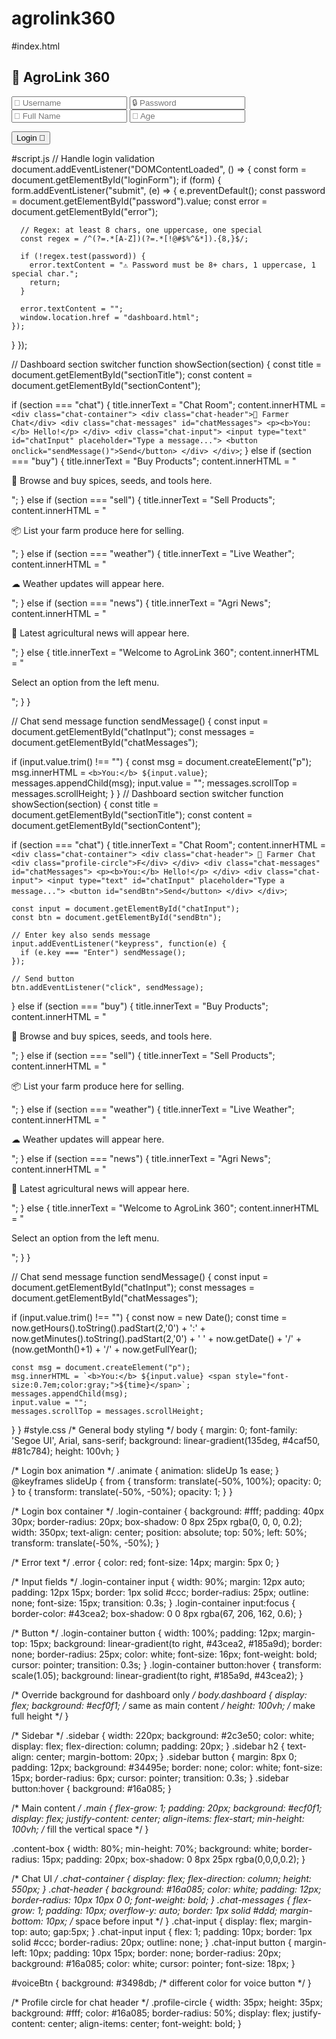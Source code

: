 # agrolink360
#index.html
<!DOCTYPE html>
<html lang="en">
<head>
  <meta charset="UTF-8">
  <title>AgroLink 360</title>
  <link rel="stylesheet" href="style.css">
</head>
<body>
  <!-- Login Page -->
  <div id="loginPage" class="login-container animate">
    <h2>🌿 AgroLink 360</h2>
    <form id="loginForm">
      <input type="text" id="username" placeholder="👤 Username" required>
      <input type="password" id="password" placeholder="🔒 Password" required>
      <input type="text" id="fullname" placeholder="📛 Full Name" required>
      <input type="number" id="age" placeholder="🎂 Age" required>
      <p id="error" class="error"></p>
      <button type="submit">Login 🚀</button>
    </form>
  </div>

  <!-- Dashboard Page -->
  <div id="dashboardPage" class="dashboard" style="display: none;">
    <!-- Sidebar -->
    <div class="sidebar">
      <h2>🌿 AgroLink 360°</h2>
      <button onclick="showSection('chat')">💬 Chat</button>
      <button onclick="showSection('buy')">🛒 Buy</button>
      <button onclick="showSection('sell')">📦 Sell</button>
      <button onclick="showSection('weather')">☁ Live Weather</button>
      <button onclick="showSection('news')">📰 News</button>
    </div>

    <!-- Main content -->
    <div class="main">
      <div class="content-box">
        <h2 id="sectionTitle">Welcome to AgroLink 360</h2>
        <div id="sectionContent">
          <p>Select an option from the left menu.</p>
        </div>
      </div>
    </div>
  </div>

  <script>
    // Handle login validation
    document.addEventListener("DOMContentLoaded", () => {
      const form = document.getElementById("loginForm");
      if (form) {
        form.addEventListener("submit", (e) => {
          e.preventDefault();
          const password = document.getElementById("password").value;
          const error = document.getElementById("error");

          const regex = /^(?=.*[A-Z])(?=.*[!@#$%^&*]).{8,}$/;
          if (!regex.test(password)) {
            error.textContent = "⚠ Password must be 8+ chars, 1 uppercase, 1 special char.";
            return;
          }

          error.textContent = "";
          document.getElementById("loginPage").style.display = "none";
          document.getElementById("dashboardPage").style.display = "flex";
        });
      }
    });

    // Dashboard section switcher
    function showSection(section) {
      const title = document.getElementById("sectionTitle");
      const content = document.getElementById("sectionContent");

      if (section === "chat") {
        title.innerText = "Chat Room";
        content.innerHTML = `
          <div class="chat-container">
            <div class="chat-header">👤 Farmer Chat</div>
            <div class="chat-messages" id="chatMessages">
              <p><b>You:</b> Hello!</p>
            </div>
            <div class="chat-input">
              <input type="text" id="chatInput" placeholder="Type a message...">
              <button onclick="sendMessage()">Send</button>
              <button id="voiceBtn">🎤</button>
            </div>
          </div>
        `;

        // Send message on Enter
        const input = document.getElementById("chatInput");
        input.addEventListener("keypress", function(e){
          if(e.key === "Enter") sendMessage();
        });

        // Voice button action
        document.getElementById("voiceBtn").addEventListener("click", () => {
          alert("🎤 Voice message feature coming soon!");
        });

      } else if (section === "buy") {
        title.innerText = "Buy Products";
        content.innerHTML = "<p>🛒 Browse and buy spices, seeds, and tools here.</p>";
      } else if (section === "sell") {
        title.innerText = "Sell Products";
        content.innerHTML = "<p>📦 List your farm produce here for selling.</p>";
      } else if (section === "weather") {
        title.innerText = "Live Weather";
        content.innerHTML = "<p>☁ Weather updates will appear here.</p>";
      } else if (section === "news") {
        title.innerText = "Agri News";
        content.innerHTML = "<p>📰 Latest agricultural news will appear here.</p>";
      } else {
        title.innerText = "Welcome to AgroLink 360";
        content.innerHTML = "<p>Select an option from the left menu.</p>";
      }
    }

    // Chat send message with timestamp
    function sendMessage() {
      const input = document.getElementById("chatInput");
      const messages = document.getElementById("chatMessages");

      if (input.value.trim() !== "") {
        const now = new Date();
        const time = now.getHours().toString().padStart(2,'0') + ':' + now.getMinutes().toString().padStart(2,'0');
        const msg = document.createElement("p");
        msg.innerHTML = `<b>You:</b> ${input.value} <span style="font-size:0.8em;color:gray;">${time}</span>`;
        messages.appendChild(msg);
        input.value = "";
        messages.scrollTop = messages.scrollHeight;
      }
    }
  </script>
</body>
</html>
#script.js
// Handle login validation
document.addEventListener("DOMContentLoaded", () => {
  const form = document.getElementById("loginForm");
  if (form) {
    form.addEventListener("submit", (e) => {
      e.preventDefault();
      const password = document.getElementById("password").value;
      const error = document.getElementById("error");

      // Regex: at least 8 chars, one uppercase, one special
      const regex = /^(?=.*[A-Z])(?=.*[!@#$%^&*]).{8,}$/;

      if (!regex.test(password)) {
        error.textContent = "⚠ Password must be 8+ chars, 1 uppercase, 1 special char.";
        return;
      }

      error.textContent = "";
      window.location.href = "dashboard.html";
    });
  }
});

// Dashboard section switcher
function showSection(section) {
  const title = document.getElementById("sectionTitle");
  const content = document.getElementById("sectionContent");

  if (section === "chat") {
    title.innerText = "Chat Room";
    content.innerHTML = `
      <div class="chat-container">
        <div class="chat-header">👤 Farmer Chat</div>
        <div class="chat-messages" id="chatMessages">
          <p><b>You:</b> Hello!</p>
        </div>
        <div class="chat-input">
          <input type="text" id="chatInput" placeholder="Type a message...">
          <button onclick="sendMessage()">Send</button>
        </div>
      </div>
    `;
  } else if (section === "buy") {
    title.innerText = "Buy Products";
    content.innerHTML = "<p>🛒 Browse and buy spices, seeds, and tools here.</p>";
  } else if (section === "sell") {
    title.innerText = "Sell Products";
    content.innerHTML = "<p>📦 List your farm produce here for selling.</p>";
  } else if (section === "weather") {
    title.innerText = "Live Weather";
    content.innerHTML = "<p>☁ Weather updates will appear here.</p>";
  } else if (section === "news") {
    title.innerText = "Agri News";
    content.innerHTML = "<p>📰 Latest agricultural news will appear here.</p>";
  } else {
    title.innerText = "Welcome to AgroLink 360";
    content.innerHTML = "<p>Select an option from the left menu.</p>";
  }
}

// Chat send message
function sendMessage() {
  const input = document.getElementById("chatInput");
  const messages = document.getElementById("chatMessages");

  if (input.value.trim() !== "") {
    const msg = document.createElement("p");
    msg.innerHTML = `<b>You:</b> ${input.value}`;
    messages.appendChild(msg);
    input.value = "";
    messages.scrollTop = messages.scrollHeight;
  }
}
// Dashboard section switcher
function showSection(section) {
  const title = document.getElementById("sectionTitle");
  const content = document.getElementById("sectionContent");

  if (section === "chat") {
    title.innerText = "Chat Room";
    content.innerHTML = `
      <div class="chat-container">
        <div class="chat-header">
          👤 Farmer Chat
          <div class="profile-circle">F</div>
        </div>
        <div class="chat-messages" id="chatMessages">
          <p><b>You:</b> Hello!</p>
        </div>
        <div class="chat-input">
          <input type="text" id="chatInput" placeholder="Type a message...">
          <button id="sendBtn">Send</button>
        </div>
      </div>
    `;

    const input = document.getElementById("chatInput");
    const btn = document.getElementById("sendBtn");

    // Enter key also sends message
    input.addEventListener("keypress", function(e) {
      if (e.key === "Enter") sendMessage();
    });

    // Send button
    btn.addEventListener("click", sendMessage);
  } else if (section === "buy") {
    title.innerText = "Buy Products";
    content.innerHTML = "<p>🛒 Browse and buy spices, seeds, and tools here.</p>";
  } else if (section === "sell") {
    title.innerText = "Sell Products";
    content.innerHTML = "<p>📦 List your farm produce here for selling.</p>";
  } else if (section === "weather") {
    title.innerText = "Live Weather";
    content.innerHTML = "<p>☁ Weather updates will appear here.</p>";
  } else if (section === "news") {
    title.innerText = "Agri News";
    content.innerHTML = "<p>📰 Latest agricultural news will appear here.</p>";
  } else {
    title.innerText = "Welcome to AgroLink 360";
    content.innerHTML = "<p>Select an option from the left menu.</p>";
  }
}

// Chat send message
function sendMessage() {
  const input = document.getElementById("chatInput");
  const messages = document.getElementById("chatMessages");

  if (input.value.trim() !== "") {
    const now = new Date();
    const time = now.getHours().toString().padStart(2,'0') + ':' +
                 now.getMinutes().toString().padStart(2,'0') +
                 ' ' + now.getDate() + '/' + (now.getMonth()+1) + '/' + now.getFullYear();

    const msg = document.createElement("p");
    msg.innerHTML = `<b>You:</b> ${input.value} <span style="font-size:0.7em;color:gray;">${time}</span>`;
    messages.appendChild(msg);
    input.value = "";
    messages.scrollTop = messages.scrollHeight;
  }
}
#style.css
/* General body styling */
body {
  margin: 0;
  font-family: 'Segoe UI', Arial, sans-serif;
  background: linear-gradient(135deg, #4caf50, #81c784);
  height: 100vh;
}

/* Login box animation */
.animate {
  animation: slideUp 1s ease;
}
@keyframes slideUp {
  from { transform: translate(-50%, 100%); opacity: 0; }
  to { transform: translate(-50%, -50%); opacity: 1; }
}

/* Login box container */
.login-container {
  background: #fff;
  padding: 40px 30px;
  border-radius: 20px;
  box-shadow: 0 8px 25px rgba(0, 0, 0, 0.2);
  width: 350px;
  text-align: center;
  position: absolute;
  top: 50%;
  left: 50%;
  transform: translate(-50%, -50%);
}

/* Error text */
.error {
  color: red;
  font-size: 14px;
  margin: 5px 0;
}

/* Input fields */
.login-container input {
  width: 90%;
  margin: 12px auto;
  padding: 12px 15px;
  border: 1px solid #ccc;
  border-radius: 25px;
  outline: none;
  font-size: 15px;
  transition: 0.3s;
}
.login-container input:focus {
  border-color: #43cea2;
  box-shadow: 0 0 8px rgba(67, 206, 162, 0.6);
}

/* Button */
.login-container button {
  width: 100%;
  padding: 12px;
  margin-top: 15px;
  background: linear-gradient(to right, #43cea2, #185a9d);
  border: none;
  border-radius: 25px;
  color: white;
  font-size: 16px;
  font-weight: bold;
  cursor: pointer;
  transition: 0.3s;
}
.login-container button:hover {
  transform: scale(1.05);
  background: linear-gradient(to right, #185a9d, #43cea2);
}

/* Override background for dashboard only */
body.dashboard {
  display: flex;
  background: #ecf0f1; /* same as main content */
  height: 100vh;       /* make full height */
}


/* Sidebar */
.sidebar {
  width: 220px;
  background: #2c3e50;
  color: white;
  display: flex;
  flex-direction: column;
  padding: 20px;
}
.sidebar h2 { text-align: center; margin-bottom: 20px; }
.sidebar button {
  margin: 8px 0;
  padding: 12px;
  background: #34495e;
  border: none;
  color: white;
  font-size: 15px;
  border-radius: 6px;
  cursor: pointer;
  transition: 0.3s;
}
.sidebar button:hover { background: #16a085; }

/* Main content */
.main {
  flex-grow: 1;
  padding: 20px;
  background: #ecf0f1;
  display: flex;
  justify-content: center;
  align-items: flex-start;
  min-height: 100vh; /* fill the vertical space */
}

.content-box {
  width: 80%;
  min-height: 70%;
  background: white;
  border-radius: 15px;
  padding: 20px;
  box-shadow: 0 8px 25px rgba(0,0,0,0.2);
}

/* Chat UI */
.chat-container {
  display: flex;
  flex-direction: column;
  height: 550px;
}
.chat-header {
  background: #16a085;
  color: white;
  padding: 12px;
  border-radius: 10px 10px 0 0;
  font-weight: bold;
}
.chat-messages {
  flex-grow: 1;
  padding: 10px;
  overflow-y: auto;
  border: 1px solid #ddd;
  margin-bottom: 10px; /* space before input */
}
.chat-input {
  display: flex;
  margin-top: auto;
  gap:5px;
}
.chat-input input {
  flex: 1;
  padding: 10px;
  border: 1px solid #ccc;
  border-radius: 20px;
  outline: none;
}
.chat-input button {
  margin-left: 10px;
  padding: 10px 15px;
  border: none;
  border-radius: 20px;
  background: #16a085;
  color: white;
  cursor: pointer;
  font-size: 18px;
}

#voiceBtn {
  background: #3498db; /* different color for voice button */
}

/* Profile circle for chat header */
.profile-circle {
  width: 35px;
  height: 35px;
  background: #fff;
  color: #16a085;
  border-radius: 50%;
  display: flex;
  justify-content: center;
  align-items: center;
  font-weight: bold;
}

